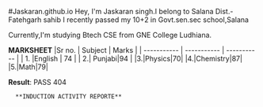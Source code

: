 #Jaskaran.github.io
Hey, I'm Jaskaran singh.I belong to Salana Dist.-Fatehgarh sahib
I recently passed my 10+2 in Govt.sen.sec school,Salana

 Currently,I'm studying Btech CSE from GNE College Ludhiana.

 **MARKSHEET**
|Sr no.  | Subject | Marks |
| ----------- | ----------- | ----------- |
| 1. |English | 74 |
| 2.| Punjabi|94 |
|3.|Physics|70|
|4.|Chemistry|87|
|5.|Math|79|

**Result**: PASS 404

      **INDUCTION ACTIVITY REPORTE**
